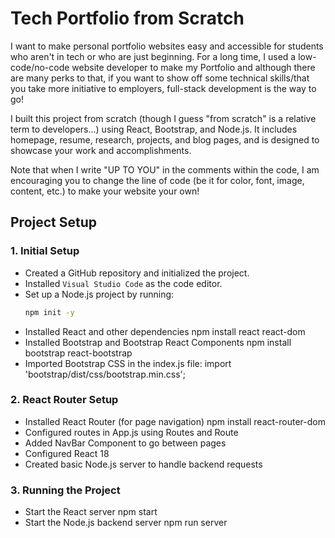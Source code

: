 # Tech Portfolio from Scratch

I want to make personal portfolio websites easy and accessible for students who aren't in tech or who are just beginning. For a long time, I used a low-code/no-code website developer to make my Portfolio and although there are many perks to that, if you want to show off some technical skills/that you take more initiative to employers, full-stack development is the way to go!

I built this project from scratch (though I guess "from scratch" is a relative term to developers...) using React, Bootstrap, and Node.js. It includes homepage, resume, research, projects, and blog pages, and is designed to showcase your work and accomplishments.

Note that when I write "UP TO YOU" in the comments within the code, I am encouraging you to 
change the line of code (be it for color, font, image, content, etc.) to make your website your own!

## Project Setup

### 1. Initial Setup
- Created a GitHub repository and initialized the project.
- Installed `Visual Studio Code` as the code editor.
- Set up a Node.js project by running:
  ```bash
  npm init -y
- Installed React and other dependencies
    npm install react react-dom
- Installed Bootstrap and Bootstrap React Components
    npm install bootstrap react-bootstrap
- Imported Bootstrap CSS in the index.js file:
    import 'bootstrap/dist/css/bootstrap.min.css';

### 2. React Router Setup
- Installed React Router (for page navigation)
    npm install react-router-dom
- Configured routes in App.js using Routes and Route
- Added NavBar Component to go between pages
- Configured React 18
- Created basic Node.js server to handle backend requests

### 3. Running the Project
- Start the React server
    npm start
- Start the Node.js backend server
    npm run server
